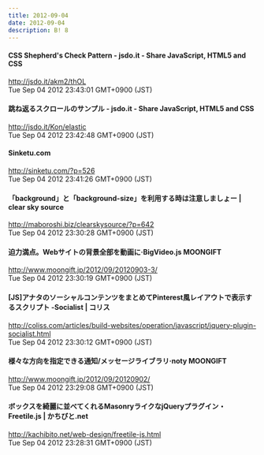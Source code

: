 ```yaml
---
title: 2012-09-04
date: 2012-09-04
description: B! 8
---
```


#### CSS Shepherd's Check Pattern - jsdo.it - Share JavaScript, HTML5 and CSS
http://jsdo.it/akm2/thOL<br>
Tue Sep 04 2012 23:43:01 GMT+0900 (JST)<br>


#### 跳ね返るスクロールのサンプル - jsdo.it - Share JavaScript, HTML5 and CSS
http://jsdo.it/Kon/elastic<br>
Tue Sep 04 2012 23:42:48 GMT+0900 (JST)<br>


#### Sinketu.com
http://sinketu.com/?p=526<br>
Tue Sep 04 2012 23:41:26 GMT+0900 (JST)<br>


####   「background」と「background-size」を利用する時は注意しましょー |  clear sky source
http://maboroshi.biz/clearskysource/?p=642<br>
Tue Sep 04 2012 23:30:28 GMT+0900 (JST)<br>


#### 迫力満点。Webサイトの背景全部を動画に·BigVideo.js MOONGIFT
http://www.moongift.jp/2012/09/20120903-3/<br>
Tue Sep 04 2012 23:30:19 GMT+0900 (JST)<br>


####   [JS]アナタのソーシャルコンテンツをまとめてPinterest風レイアウトで表示するスクリプト -Socialist | コリス
http://coliss.com/articles/build-websites/operation/javascript/jquery-plugin-socialist.html<br>
Tue Sep 04 2012 23:30:12 GMT+0900 (JST)<br>


#### 様々な方向を指定できる通知/メッセージライブラリ·noty MOONGIFT
http://www.moongift.jp/2012/09/20120902/<br>
Tue Sep 04 2012 23:29:08 GMT+0900 (JST)<br>


#### ボックスを綺麗に並べてくれるMasonryライクなjQueryプラグイン・Freetile.js | かちびと.net
http://kachibito.net/web-design/freetile-js.html<br>
Tue Sep 04 2012 23:28:31 GMT+0900 (JST)<br>


